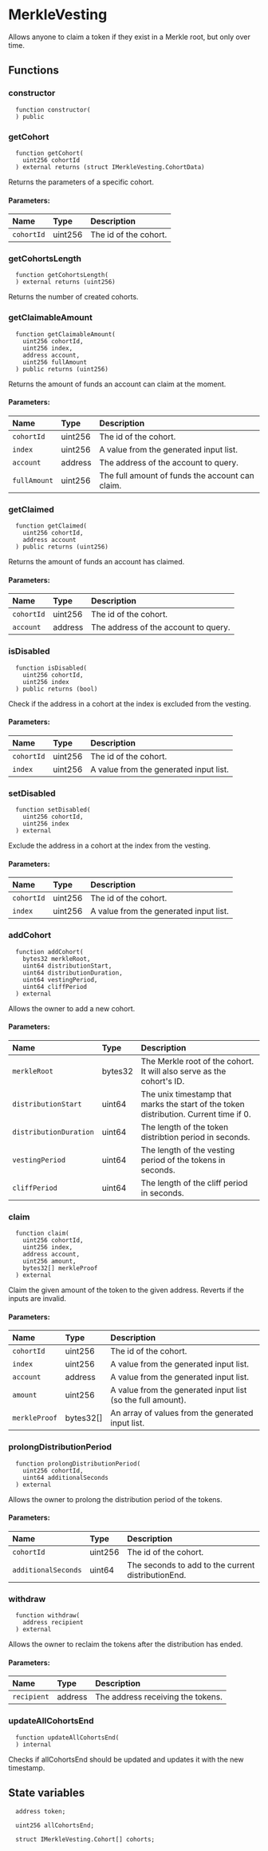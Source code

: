 # MerkleVesting

Allows anyone to claim a token if they exist in a Merkle root, but only over time.



## Functions
### constructor
```solidity
  function constructor(
  ) public
```




### getCohort
```solidity
  function getCohort(
    uint256 cohortId
  ) external returns (struct IMerkleVesting.CohortData)
```
Returns the parameters of a specific cohort.


#### Parameters:
| Name | Type | Description                                                          |
| :--- | :--- | :------------------------------------------------------------------- |
|`cohortId` | uint256 | The id of the cohort.

### getCohortsLength
```solidity
  function getCohortsLength(
  ) external returns (uint256)
```
Returns the number of created cohorts.



### getClaimableAmount
```solidity
  function getClaimableAmount(
    uint256 cohortId,
    uint256 index,
    address account,
    uint256 fullAmount
  ) public returns (uint256)
```
Returns the amount of funds an account can claim at the moment.


#### Parameters:
| Name | Type | Description                                                          |
| :--- | :--- | :------------------------------------------------------------------- |
|`cohortId` | uint256 | The id of the cohort.
|`index` | uint256 | A value from the generated input list.
|`account` | address | The address of the account to query.
|`fullAmount` | uint256 | The full amount of funds the account can claim.

### getClaimed
```solidity
  function getClaimed(
    uint256 cohortId,
    address account
  ) public returns (uint256)
```
Returns the amount of funds an account has claimed.


#### Parameters:
| Name | Type | Description                                                          |
| :--- | :--- | :------------------------------------------------------------------- |
|`cohortId` | uint256 | The id of the cohort.
|`account` | address | The address of the account to query.

### isDisabled
```solidity
  function isDisabled(
    uint256 cohortId,
    uint256 index
  ) public returns (bool)
```
Check if the address in a cohort at the index is excluded from the vesting.


#### Parameters:
| Name | Type | Description                                                          |
| :--- | :--- | :------------------------------------------------------------------- |
|`cohortId` | uint256 | The id of the cohort.
|`index` | uint256 | A value from the generated input list.

### setDisabled
```solidity
  function setDisabled(
    uint256 cohortId,
    uint256 index
  ) external
```
Exclude the address in a cohort at the index from the vesting.


#### Parameters:
| Name | Type | Description                                                          |
| :--- | :--- | :------------------------------------------------------------------- |
|`cohortId` | uint256 | The id of the cohort.
|`index` | uint256 | A value from the generated input list.

### addCohort
```solidity
  function addCohort(
    bytes32 merkleRoot,
    uint64 distributionStart,
    uint64 distributionDuration,
    uint64 vestingPeriod,
    uint64 cliffPeriod
  ) external
```
Allows the owner to add a new cohort.


#### Parameters:
| Name | Type | Description                                                          |
| :--- | :--- | :------------------------------------------------------------------- |
|`merkleRoot` | bytes32 | The Merkle root of the cohort. It will also serve as the cohort's ID.
|`distributionStart` | uint64 | The unix timestamp that marks the start of the token distribution. Current time if 0.
|`distributionDuration` | uint64 | The length of the token distribtion period in seconds.
|`vestingPeriod` | uint64 | The length of the vesting period of the tokens in seconds.
|`cliffPeriod` | uint64 | The length of the cliff period in seconds.

### claim
```solidity
  function claim(
    uint256 cohortId,
    uint256 index,
    address account,
    uint256 amount,
    bytes32[] merkleProof
  ) external
```
Claim the given amount of the token to the given address. Reverts if the inputs are invalid.


#### Parameters:
| Name | Type | Description                                                          |
| :--- | :--- | :------------------------------------------------------------------- |
|`cohortId` | uint256 | The id of the cohort.
|`index` | uint256 | A value from the generated input list.
|`account` | address | A value from the generated input list.
|`amount` | uint256 | A value from the generated input list (so the full amount).
|`merkleProof` | bytes32[] | An array of values from the generated input list.

### prolongDistributionPeriod
```solidity
  function prolongDistributionPeriod(
    uint256 cohortId,
    uint64 additionalSeconds
  ) external
```
Allows the owner to prolong the distribution period of the tokens.


#### Parameters:
| Name | Type | Description                                                          |
| :--- | :--- | :------------------------------------------------------------------- |
|`cohortId` | uint256 | The id of the cohort.
|`additionalSeconds` | uint64 | The seconds to add to the current distributionEnd.

### withdraw
```solidity
  function withdraw(
    address recipient
  ) external
```
Allows the owner to reclaim the tokens after the distribution has ended.


#### Parameters:
| Name | Type | Description                                                          |
| :--- | :--- | :------------------------------------------------------------------- |
|`recipient` | address | The address receiving the tokens.

### updateAllCohortsEnd
```solidity
  function updateAllCohortsEnd(
  ) internal
```
Checks if allCohortsEnd should be updated and updates it with the new timestamp.








## State variables
```solidity
  address token;

  uint256 allCohortsEnd;

  struct IMerkleVesting.Cohort[] cohorts;
```
